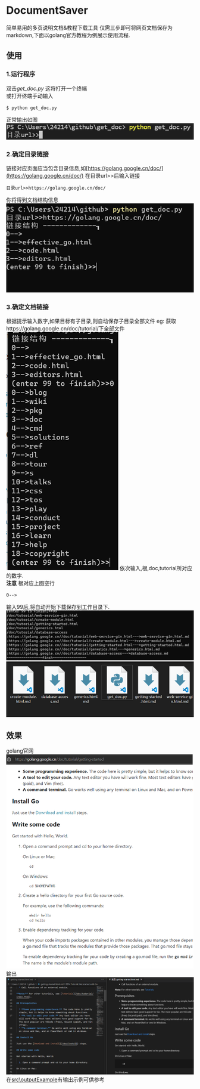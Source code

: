 # DocumentSaver
简单易用的多页说明文档&amp;教程下载工具
仅需三步即可将网页文档保存为markdown,下面以golang官方教程为例展示使用流程.
## 使用
### 1.运行程序
双击*get_doc.py* 这将打开一个终端\
或打开终端手动输入

    $ python get_doc.py

正常输出如图
![0](readme_res\0.png)

### 2.确定目录链接
链接对应页面应当包含目录信息,如[https://golang.google.cn/doc/](https://golang.google.cn/doc/)
在目录url>>后输入链接

    目录url>>https://golang.google.cn/doc/

你将得到文档结构信息
![1](readme_res\1.png)

### 3.确定文档链接
根据提示输入数字,如果目标有子目录,则自动保存子目录全部文件
eg: 获取https://golang.google.cn/doc/tutorial/下全部文件
![2](readme_res\2.png)
依次输入,根,doc,tutorial所对应的数字.\
**注意** 根对应上图空行

    0-->

输入99后,将自动开始下载保存到工作目录下.
![3](readme_res\3.png)
![4](readme_res\4.png)

## 效果
golang官网![6](readme_res\6.png)
输出![5](readme_res\5.png)
在[src\outputExample](src\outputExample)有输出示例可供参考
